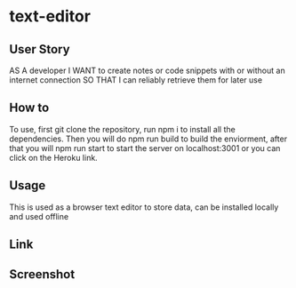 # text-editor

## User Story
AS A developer
I WANT to create notes or code snippets with or without an internet connection
SO THAT I can reliably retrieve them for later use

## How to
To use, first git clone the repository, run npm i to install all the dependencies. Then you will do npm run build to build the enviorment, after that you will npm run start to start the server on localhost:3001 or you can click on the Heroku link.

## Usage 
This is used as a browser text editor to store data, can be installed locally and used offline

## Link


## Screenshot
